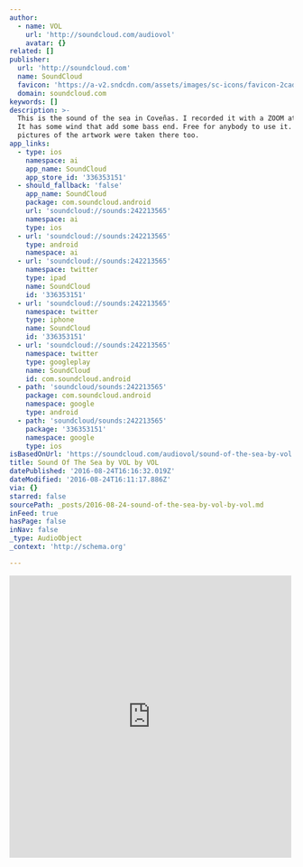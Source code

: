 ```yaml
---
author:
  - name: VOL
    url: 'http://soundcloud.com/audiovol'
    avatar: {}
related: []
publisher:
  url: 'http://soundcloud.com'
  name: SoundCloud
  favicon: 'https://a-v2.sndcdn.com/assets/images/sc-icons/favicon-2cadd14b.ico'
  domain: soundcloud.com
keywords: []
description: >-
  This is the sound of the sea in Coveñas. I recorded it with a ZOOM at 96000.
  It has some wind that add some bass end. Free for anybody to use it. The
  pictures of the artwork were taken there too.
app_links:
  - type: ios
    namespace: ai
    app_name: SoundCloud
    app_store_id: '336353151'
  - should_fallback: 'false'
    app_name: SoundCloud
    package: com.soundcloud.android
    url: 'soundcloud://sounds:242213565'
    namespace: ai
    type: ios
  - url: 'soundcloud://sounds:242213565'
    type: android
    namespace: ai
  - url: 'soundcloud://sounds:242213565'
    namespace: twitter
    type: ipad
    name: SoundCloud
    id: '336353151'
  - url: 'soundcloud://sounds:242213565'
    namespace: twitter
    type: iphone
    name: SoundCloud
    id: '336353151'
  - url: 'soundcloud://sounds:242213565'
    namespace: twitter
    type: googleplay
    name: SoundCloud
    id: com.soundcloud.android
  - path: 'soundcloud/sounds:242213565'
    package: com.soundcloud.android
    namespace: google
    type: android
  - path: 'soundcloud/sounds:242213565'
    package: '336353151'
    namespace: google
    type: ios
isBasedOnUrl: 'https://soundcloud.com/audiovol/sound-of-the-sea-by-vol'
title: Sound Of The Sea by VOL by VOL
datePublished: '2016-08-24T16:16:32.019Z'
dateModified: '2016-08-24T16:11:17.886Z'
via: {}
starred: false
sourcePath: _posts/2016-08-24-sound-of-the-sea-by-vol-by-vol.md
inFeed: true
hasPage: false
inNav: false
_type: AudioObject
_context: 'http://schema.org'

---
```

<iframe src="https://cdn.embedly.com/widgets/media.html?src=https%3A%2F%2Fw.soundcloud.com%2Fplayer%2F%3Fvisual%3Dtrue%26url%3Dhttp%253A%252F%252Fapi.soundcloud.com%252Ftracks%252F242213565%26show_artwork%3Dtrue&amp;url=https%3A%2F%2Fsoundcloud.com%2Faudiovol%2Fsound-of-the-sea-by-vol&amp;image=http%3A%2F%2Fi1.sndcdn.com%2Fartworks-000143322925-bkixuv-t500x500.jpg&amp;key=b7d04c9b404c499eba89ee7072e1c4f7&amp;type=text%2Fhtml&amp;schema=soundcloud" width="500" height="500" scrolling="no" frameborder="0" allowfullscreen="" style=""></iframe>